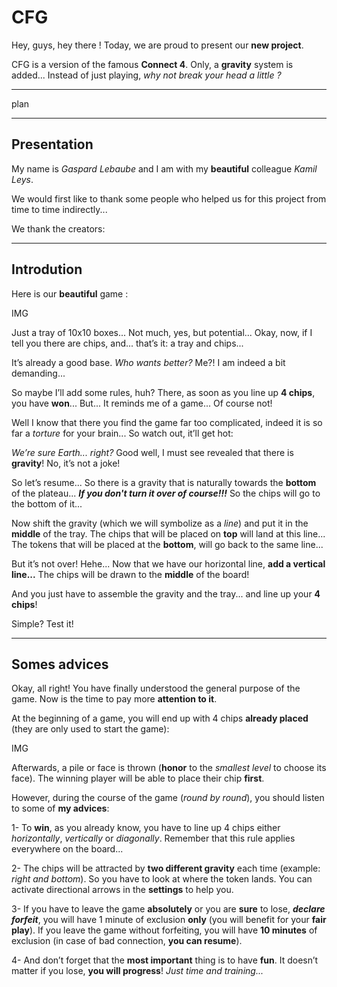 # CFG

Hey, guys, hey there ! 
Today, we are proud to present our **new project**.

CFG is a version of the famous **Connect 4**. Only, a **gravity** system is added... Instead of just playing, *why not break your head a little ?*

--------------------------------------------

plan

--------------------------------------------

## Presentation

My name is *Gaspard Lebaube* and I am with my **beautiful** colleague *Kamil Leys*. 

We would first like to thank some people who helped us for this project from time to time indirectly...

We thank the creators:


--------------------------------------------

## Introdution

Here is our **beautiful** game :

IMG

Just a tray of 10x10 boxes...
Not much, yes, but potential...
Okay, now, if I tell you there are chips, and... that’s it: a tray and chips... 

It’s already a good base. *Who wants better?*
Me?! I am indeed a bit demanding...

So maybe I’ll add some rules, huh? 
There, as soon as you line up **4 chips**, you have **won**... But... It reminds me of a game... Of course not!

Well I know that there you find the game far too complicated, indeed it is so far a *torture* for your brain... So watch out, it’ll get hot:

*We’re sure Earth... right?* 
Good well, I must see revealed that there is **gravity**! No, it’s not a joke!

So let’s resume... So there is a gravity that is naturally towards the **bottom** of the plateau... ***If you don't turn it over of course!!!*** 
So the chips will go to the bottom of it...

Now shift the gravity (which we will symbolize as a *line*) and put it in the **middle** of the tray. 
The chips that will be placed on **top** will land at this line... The tokens that will be placed at the **bottom**, will go back to the same line...

But it’s not over! Hehe...
Now that we have our horizontal line, **add a vertical line...**
The chips will be drawn to the **middle** of the board! 

And you just have to assemble the gravity and the tray... and line up your **4 chips**! 

Simple? Test it!

--------------------------------------------

## Somes advices 

Okay, all right! 
You have finally understood the general purpose of the game. Now is the time to pay more **attention to it**. 

At the beginning of a game, you will end up with 4 chips **already placed** (they are only used to start the game):

IMG

Afterwards, a pile or face is thrown (**honor** to the *smallest level* to choose its face).
The winning player will be able to place their chip **first**.

However, during the course of the game (*round by round*), you should listen to some of **my advices**:

1- To **win**, as you already know, you have to line up 4 chips either *horizontally*, *vertically* or *diagonally*. Remember that this rule applies everywhere on the board...

2- The chips will be attracted by **two different gravity** each time (example: *right and bottom*). So you have to look at where the token lands. You can activate directional arrows in the **settings** to help you.

3- If you have to leave the game **absolutely** or you are **sure** to lose, ***declare forfeit***, you will have 1 minute of exclusion **only** (you will benefit for your **fair play**). If you leave the game without forfeiting, you will have **10 minutes** of exclusion (in case of bad connection, **you can resume**).

4- And don’t forget that the **most important** thing is to have **fun**. It doesn’t matter if you lose, **you will progress**! *Just time and training...*